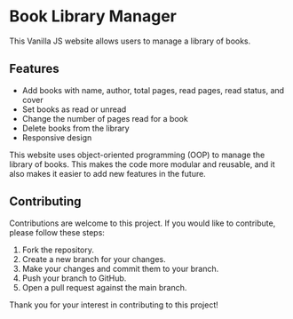 # Book Library Manager

This Vanilla JS website allows users to manage a library of books.

## Features

* Add books with name, author, total pages, read pages, read status, and cover
* Set books as read or unread
* Change the number of pages read for a book
* Delete books from the library
* Responsive design

This website uses object-oriented programming (OOP) to manage the library of books. This makes the code more modular and reusable, and it also makes it easier to add new features in the future.

## Contributing

Contributions are welcome to this project. If you would like to contribute, please follow these steps:

1. Fork the repository.
2. Create a new branch for your changes.
3. Make your changes and commit them to your branch.
4. Push your branch to GitHub.
5. Open a pull request against the main branch.

Thank you for your interest in contributing to this project!